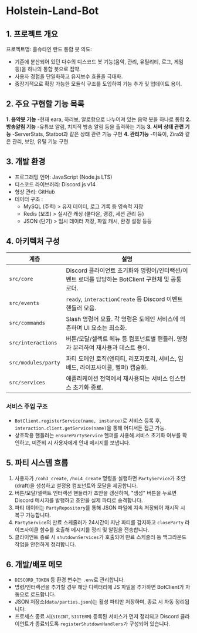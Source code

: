 # Holstein-Land-Bot
## 1. 프로젝트 개요

프로젝트명: 홀슈타인 란드 통합 봇
의도:
* 기존에 분산되어 있던 다수의 디스코드 봇 기능(음악, 관리, 유틸리티, 로그, 게임 등)을 하나의 통합 봇으로 집약.
* 사용자 경험을 단일화하고 유지보수 효율을 극대화.
* 중장기적으로 확장 가능한 모듈식 구조를 도입하여 기능 추가 및 업데이트 용이.

## 2. 주요 구현할 기능 목록

**1. 음악봇 기능**
-현재 eara, 하리보, 알로항으로 나누어져 있는 음악 봇을 하나로 통합
**2. 방송알림 기능**
-유튜브 알림, 치지직 방송 알림 등을 출력하는 기능
**3. 서버 상태 관련 기능**
-ServerStats, Statbot과 같은 상태 관련 기능 구현
**4. 관리기능**
-미육이, Zira와 같은 관리, 보안, 유틸 기능 구현

## 3. 개발 환경
* 프로그래밍 언어: JavaScript (Node.js LTS)
* 디스코드 라이브러리: Discord.js v14
* 형상 관리: GitHub
* 데이터 구조 :
  * MySQL (주력) > 유저 데이터, 로그 기록 등 영속적 저장
  * Redis (보조)  > 실시간 캐싱 (쿨다운, 랭킹, 세션 관리 등)
  * JSON (단기) > 임시 데이터 저장, 파일 캐시, 환경 설정 등등

## 4. 아키텍처 구성

| 계층 | 설명 |
| --- | --- |
| `src/core` | Discord 클라이언트 초기화와 명령어/인터랙션/이벤트 로더를 담당하는 BotClient 구현체 및 공통 로더. |
| `src/events` | `ready`, `interactionCreate` 등 Discord 이벤트 핸들러 모음. |
| `src/commands` | Slash 명령어 모듈. 각 명령은 도메인 서비스에 의존하며 UI 요소는 최소화. |
| `src/interactions` | 버튼/모달/셀렉트 메뉴 등 컴포넌트별 핸들러. 명령과 분리하여 재사용과 테스트 용이. |
| `src/modules/party` | 파티 도메인 로직(엔티티, 리포지토리, 서비스, 임베드, 라이프사이클, 헬퍼) 캡슐화. |
| `src/services` | 애플리케이션 전역에서 재사용되는 서비스 인스턴스 초기화·종료. |

### 서비스 주입 구조
* `BotClient.registerService(name, instance)`로 서비스 등록 후, `interaction.client.getService(name)`을 통해 어디서든 접근 가능.
* 상호작용 핸들러는 `ensurePartyService` 헬퍼를 사용해 서비스 초기화 여부를 확인하고, 미준비 시 사용자에게 안내 메시지를 보냅니다.

## 5. 파티 시스템 흐름

1. 사용자가 `/coh3_create`, `/hoi4_create` 명령을 실행하면 `PartyService`가 초안(draft)을 생성하고 설정용 컴포넌트와 모달을 제공합니다.
2. 버튼/모달/셀렉트 인터랙션 핸들러가 초안을 갱신하며, "생성" 버튼을 누르면 Discord 메시지를 발행하고 초안을 실제 파티로 승격합니다.
3. 파티 데이터는 `PartyRepository`를 통해 JSON 파일에 지속 저장되어 재시작 시 복구 가능합니다.
4. `PartyService`의 만료 스케줄러가 24시간이 지난 파티를 감지하고 `closeParty` 라이프사이클 함수를 호출해 메시지를 정리 및 알림을 전송합니다.
5. 클라이언트 종료 시 `shutdownServices`가 호출되어 만료 스케줄러 등 백그라운드 작업을 안전하게 정리합니다.

## 6. 개발/배포 메모

* `DISCORD_TOKEN` 등 환경 변수는 `.env`로 관리합니다.
* 명령/인터랙션을 추가할 경우 해당 디렉터리에 JS 파일을 추가하면 BotClient가 자동으로 로드합니다.
* JSON 저장소(`data/parties.json`)는 활성 파티만 저장하며, 종료 시 자동 정리됩니다.
* 프로세스 종료 시(`SIGINT`, `SIGTERM`) 등록된 서비스가 먼저 정리되고 Discord 클라이언트가 종료되도록 `registerShutdownHandlers`가 구성되어 있습니다.
